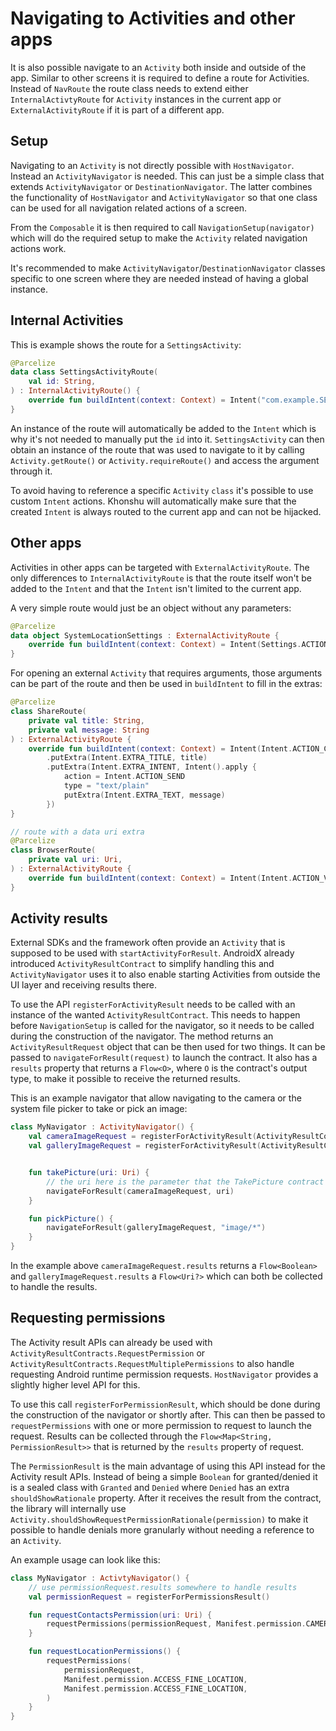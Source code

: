 # Navigating to Activities and other apps

It is also possible navigate to an `Activity` both inside and outside of the app. Similar to other
screens it is required to define a route for Activities. Instead of `NavRoute`
the route class needs to extend either `InternalActivtyRoute` for `Activity` instances in the
current app or `ExternalActivityRoute` if it is part of a different app.

## Setup

Navigating to an `Activity` is not directly possible with `HostNavigator`. Instead an
`ActivityNavigator` is needed. This can just be a simple class that extends `ActivityNavigator`
or `DestinationNavigator`. The latter combines the functionality of `HostNavigator` and
`ActivityNavigator` so that one class can be used for all navigation related actions of a
screen.

From the `Composable` it is then required to call `NavigationSetup(navigator)` which
will do the required setup to make the `Activity` related navigation actions work.

It's recommended to make `ActivityNavigator`/`DestinationNavigator` classes specific to
one screen where they are needed instead of having a global instance.

## Internal Activities

This is example shows the route for a `SettingsActivity`:
```kotlin
@Parcelize
data class SettingsActivityRoute(
    val id: String,
) : InternalActivityRoute() {
    override fun buildIntent(context: Context) = Intent("com.example.SETTINGS")
}
```

An instance of the route will automatically be added to the `Intent` which is why it's not needed to
manually put the `id` into it. `SettingsActivity` can then obtain an instance of the route that was used
to navigate to it by calling `Activity.getRoute()` or `Activity.requireRoute()` and access the
argument through it.

To avoid having to reference a specific `Activity` `class` it's possible to use custom `Intent` actions.
Khonshu will automatically make sure that the created `Intent` is always routed to the current app
and can not be hijacked.

## Other apps

Activities in other apps can be targeted with `ExternalActivityRoute`. The only differences
to `InternalActivityRoute` is that the route itself won't be added to the `Intent` and that
the `Intent` isn't limited to the current app.

A very simple route would just be an object without any parameters:

```kotlin
@Parcelize
data object SystemLocationSettings : ExternalActivityRoute {
    override fun buildIntent(context: Context) = Intent(Settings.ACTION_LOCATION_SOURCE_SETTINGS)
}
```

For opening an external `Activity` that requires arguments, those arguments can be
part of the route and then be used in `buildIntent` to fill in the extras:

```kotlin
@Parcelize
class ShareRoute(
    private val title: String,
    private val message: String
) : ExternalActivityRoute {
    override fun buildIntent(context: Context) = Intent(Intent.ACTION_CHOOSER)
        .putExtra(Intent.EXTRA_TITLE, title)
        .putExtra(Intent.EXTRA_INTENT, Intent().apply {
            action = Intent.ACTION_SEND
            type = "text/plain"
            putExtra(Intent.EXTRA_TEXT, message)
        })
}

// route with a data uri extra
@Parcelize
class BrowserRoute(
    private val uri: Uri,
) : ExternalActivityRoute {
    override fun buildIntent(context: Context) = Intent(Intent.ACTION_VIEW).setData(uri)
}
```

## Activity results

External SDKs and the framework often provide an `Activity` that is supposed to be used with
`startActivityForResult`. AndroidX already introduced `ActivityResultContract` to simplify handling
this and `ActivityNavigator` uses it to also enable starting Activities from outside the UI layer
and receiving results there.

To use the API `registerForActivityResult` needs to be called with an instance of the wanted
`ActivityResultContract`. This needs to happen before `NavigationSetup` is called for the navigator,
so it needs to be called during the construction of the navigator. The method returns an
`ActivityResultRequest` object that can be then used for two things. It can be passed to
`navigateForResult(request)` to launch the contract. It also has a `results` property that returns
a `Flow<O>`, where `O` is the contract's output type, to make it
possible to receive the returned results.

This is an example navigator that allow navigating to the camera or the system file picker to
take or pick an image:
```kotlin
class MyNavigator : ActivityNavigator() {
    val cameraImageRequest = registerForActivityResult(ActivityResultContracts.TakePicture())
    val galleryImageRequest = registerForActivityResult(ActivityResultContracts.GetContent())


    fun takePicture(uri: Uri) {
        // the uri here is the parameter that the TakePicture contract expects
        navigateForResult(cameraImageRequest, uri)
    }

    fun pickPicture() {
        navigateForResult(galleryImageRequest, "image/*")
    }
}
```

In the example above `cameraImageRequest.results` returns a `Flow<Boolean>` and
`galleryImageRequest.results` a `Flow<Uri?>` which can both be collected to handle the results.

## Requesting permissions

The Activity result APIs can already be used with `ActivityResultContracts.RequestPermission` or
`ActivityResultContracts.RequestMultiplePermissions` to also handle requesting Android runtime
permission requests. `HostNavigator` provides a slightly higher level API for this.

To use this call `registerForPermissionResult`, which should be done during the construction
of the navigator or shortly after. This can then be passed to `requestPermissions` with one or
more permission to request to launch the request. Results can be collected through the
`Flow<Map<String, PermissionResult>>` that is returned by the `results` property of request.

The `PermissionResult` is the main advantage of using this API instead for the Activity result APIs.
Instead of being a simple `Boolean` for granted/denied it is a sealed class with `Granted` and
`Denied` where `Denied` has an extra `shouldShowRationale` property. After it receives the result
from the contract, the library will internally use `Activity.shouldShowRequestPermissionRationale(permission)`
to make it possible to handle denials more granularly without needing a reference to an `Activity`.

An example usage can look like this:
```kotlin
class MyNavigator : ActivtyNavigator() {
    // use permissionRequest.results somewhere to handle results
    val permissionRequest = registerForPermissionsResult()

    fun requestContactsPermission(uri: Uri) {
        requestPermissions(permissionRequest, Manifest.permission.CAMERA)
    }

    fun requestLocationPermissions() {
        requestPermissions(
            permissionRequest,
            Manifest.permission.ACCESS_FINE_LOCATION,
            Manifest.permission.ACCESS_FINE_LOCATION,
        )
    }
}
```
